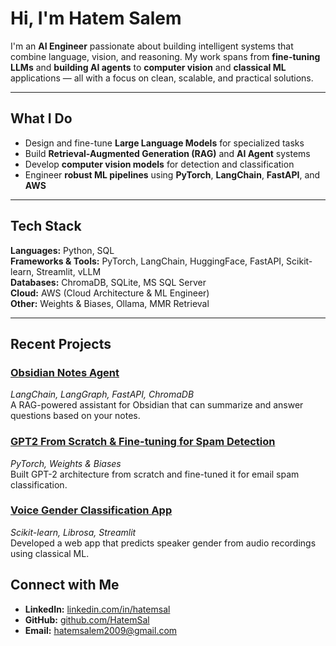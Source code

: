 # Hi, I'm Hatem Salem

I'm an **AI Engineer** passionate about building intelligent systems that combine language, vision, and reasoning. My work spans from **fine-tuning LLMs** and **building AI agents** to **computer vision** and **classical ML** applications — all with a focus on clean, scalable, and practical solutions.

---

## What I Do

- Design and fine-tune **Large Language Models** for specialized tasks  
- Build **Retrieval-Augmented Generation (RAG)** and **AI Agent** systems  
- Develop **computer vision models** for detection and classification  
- Engineer **robust ML pipelines** using **PyTorch**, **LangChain**, **FastAPI**, and **AWS**

---

## Tech Stack

**Languages:** Python, SQL  
**Frameworks & Tools:** PyTorch, LangChain, HuggingFace, FastAPI, Scikit-learn, Streamlit, vLLM  
**Databases:** ChromaDB, SQLite, MS SQL Server  
**Cloud:** AWS (Cloud Architecture & ML Engineer)  
**Other:** Weights & Biases, Ollama, MMR Retrieval  

---

## Recent Projects

### [Obsidian Notes Agent](https://github.com/HatemSal/ObsidianNotes-Assistant)
*LangChain, LangGraph, FastAPI, ChromaDB*  
A RAG-powered assistant for Obsidian that can summarize and answer questions based on your notes.  

### [GPT2 From Scratch & Fine-tuning for Spam Detection](https://github.com/HatemSal/gpt2fromscratch)
*PyTorch, Weights & Biases*  
Built GPT-2 architecture from scratch and fine-tuned it for email spam classification.  

### [Voice Gender Classification App](https://github.com/HatemSal/Voice_Gender_Classification)
*Scikit-learn, Librosa, Streamlit*  
Developed a web app that predicts speaker gender from audio recordings using classical ML.  



## Connect with Me

- **LinkedIn:** [linkedin.com/in/hatemsal](https://www.linkedin.com/in/hatemsal/)  
- **GitHub:** [github.com/HatemSal](https://github.com/HatemSal)  
- **Email:** [hatemsalem2009@gmail.com](mailto:hatemsalem2009@gmail.com)
